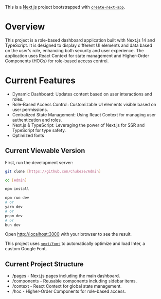 This is a [Next.js](https://nextjs.org/) project bootstrapped with [`create-next-app`](https://github.com/vercel/next.js/tree/canary/packages/create-next-app).

# Overview
This project is a role-based dashboard application built with Next.js 14 and TypeScript. It is designed to display different UI elements and data based on the user's role, enhancing both security and user experience. The application uses React Context for state management and Higher-Order Components (HOCs) for role-based access control.

# Current Features
- Dynamic Dashboard: Updates content based on user interactions and roles.
- Role-Based Access Control: Customizable UI elements visible based on user permissions.
- Centralized State Management: Using React Context for managing user authentication and roles.
- Next.js & TypeScript: Leveraging the power of Next.js for SSR and TypeScript for type safety.
- Optimized fonts

## Current Viewable Version

First, run the development server:

```bash
git clone [https://github.com/Chukeze/Admin]

cd [Admin]

npm install

npm run dev
# or
yarn dev
# or
pnpm dev
# or
bun dev
```

Open [http://localhost:3000](http://localhost:3000) with your browser to see the result.

This project uses [`next/font`](https://nextjs.org/docs/basic-features/font-optimization) to automatically optimize and load Inter, a custom Google Font.

## Current Project Structure
- /pages - Next.js pages including the main dashboard.
- /components - Reusable components including sidebar items.
- /context - React Context for global state management.
- /hoc - Higher-Order Components for role-based access.

